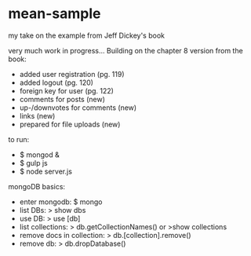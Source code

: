 # mean-sample
my take on the example from Jeff Dickey's book

very much work in progress...
Building on the chapter 8 version from the book:
- added user registration (pg. 119)
- added logout (pg. 120)
- foreign key for user (pg. 122)
- comments for posts (new)
- up-/downvotes for comments (new)
- links (new)
- prepared for file uploads (new)

to run:
- $ mongod &
- $ gulp js
- $ node server.js

mongoDB basics:
- enter mongodb: $ mongo
- list DBs: > show dbs
- use DB: > use [db]
- list collections: > db.getCollectionNames() or >show collections
- remove docs in collection: > db.[collection].remove()
- remove db: > db.dropDatabase()
